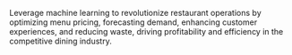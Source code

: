 Leverage machine learning to revolutionize restaurant operations by optimizing menu pricing, forecasting demand, enhancing customer experiences, and reducing waste, driving profitability and efficiency in the competitive dining industry.
